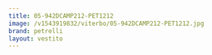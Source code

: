 ```yaml
---
title: 05-942DCAMP212-PET1212
image: /v1543919832/viterbo/05-942DCAMP212-PET1212.jpg
brand: petrelli
layout: vestito
---
```

